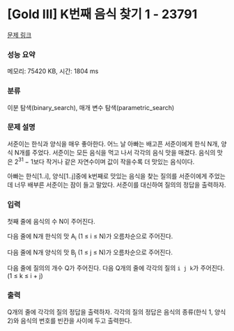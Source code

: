# [Gold III] K번째 음식 찾기 1 - 23791 

[문제 링크](https://www.acmicpc.net/problem/23791) 

### 성능 요약

메모리: 75420 KB, 시간: 1804 ms

### 분류

이분 탐색(binary_search), 매개 변수 탐색(parametric_search)

### 문제 설명

<p>서준이는 한식과 양식을 매우 좋아한다. 어느 날 아빠는 배고픈 서준이에게 한식 N개, 양식 N개를 주었다. 서준이는 모든 음식을 먹고 나서 각각의 음식 맛을 매겼다. 음식의 맛은 2<sup>31 </sup>− 1보다 작거나 같은 자연수이며 값이 작을수록 더 맛있는 음식이다.</p>

<p>아빠는 한식[1..i], 양식[1..j]중에 k번째로 맛있는 음식을 찾는 질의를 서준이에게 주었는데 너무 배부른 서준이는 잠이 들고 말았다. 서준이를 대신하여 질의의 정답을 출력하자.</p>

### 입력 

 <p>첫째 줄에 음식의 수 N이 주어진다.</p>

<p>다음 줄에 N개 한식의 맛 A<sub>i</sub> (1 ≤ i ≤ N)가 오름차순으로 주어진다.</p>

<p>다음 줄에 N개 양식의 맛 B<sub>j</sub> (1 ≤ j ≤ N)가 오름차순으로 주어진다.</p>

<p>다음 줄에 질의의 개수 Q가 주어진다. 다음 Q개의 줄에 각각의 질의 <code>i j k</code>가 주어진다. (1 ≤ k ≤ i + j)</p>

### 출력 

 <p>Q개의 줄에 각각의 질의 정답을 출력하자. 각각의 질의 정답은 음식의 종류(한식 1, 양식 2)와 음식의 번호를 빈칸을 사이에 두고 출력한다.</p>

